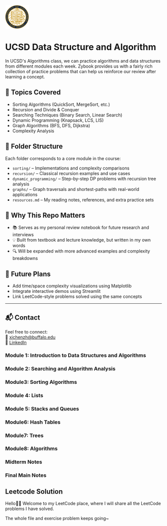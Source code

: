 <img src="UCSD.png" style="width:15%; height:auto;">

# UCSD Data Structure and Algorithm

In UCSD's Algorithms class, we can practice algorithms and data structures from different modules each week. Zybook provides us with a fairly rich collection of practice problems that can help us reinforce our review after learning a concept.

## 🧠 Topics Covered

- Sorting Algorithms (QuickSort, MergeSort, etc.)
- Recursion and Divide & Conquer
- Searching Techniques (Binary Search, Linear Search)
- Dynamic Programming (Knapsack, LCS, LIS)
- Graph Algorithms (BFS, DFS, Dijkstra)
- Complexity Analysis

## 📁 Folder Structure

Each folder corresponds to a core module in the course:
- `sorting/` – Implementations and complexity comparisons
- `recursion/` – Classical recursion examples and use cases
- `dynamic_programming/` – Step-by-step DP problems with recursion tree analysis
- `graphs/` – Graph traversals and shortest-paths with real-world applications
- `resources.md` – My reading notes, references, and extra practice sets

## 📌 Why This Repo Matters

- 📚 Serves as my personal review notebook for future research and interviews
- 💡 Built from textbook and lecture knowledge, but written in my own words
- 🔍 Will be expanded with more advanced examples and complexity breakdowns

## 🚧 Future Plans

- Add time/space complexity visualizations using Matplotlib
- Integrate interactive demos using Streamlit
- Link LeetCode-style problems solved using the same concepts

---

## 📬 Contact

Feel free to connect:  
📧 xichenzh@buffalo.edu  
🔗 [LinkedIn](https://linkedin.com/in/xichenzhang9)

### Module 1: Introduction to Data Structures and Algorithms

### Module 2: Searching and Algorithm Analysis

### Module3: Sorting Algorithms

### Module 4: Lists

### Module 5: Stacks and Queues

### Module6: Hash Tables

### Module7: Trees

### Module8: Algorithms

### Midterm Notes

### Final Main Notes


##  Leetcode Solution 
Hello👋🏻 Welcome to my LeetCode place, where I will share all the LeetCode problems I have solved.

The whole file and exercise problem keeps going~


